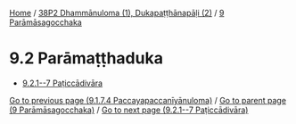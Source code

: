 
[Home](/) / [38P2 Dhammānuloma (1), Dukapaṭṭhānapāḷi (2)](../../38P2.md) / [9 Parāmāsagocchaka](../9.md)

# 9.2 Parāmaṭṭhaduka

* [9.2.1--7 Paṭiccādivāra](9.2/9.2.1--7.md)

[Go to previous page (9.1.7.4 Paccayapaccanīyānuloma)](9.1/9.1.7/9.1.7.4.md) / [Go to parent page (9 Parāmāsagocchaka)](../9.md) / [Go to next page (9.2.1--7 Paṭiccādivāra)](9.2/9.2.1--7.md)


